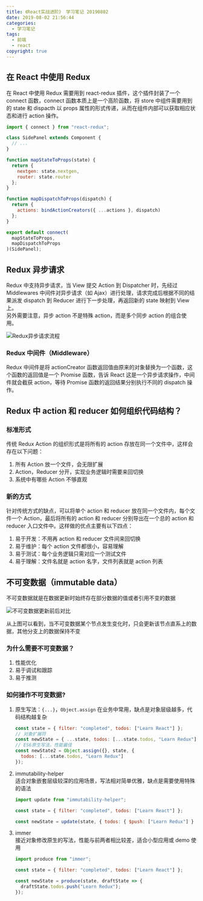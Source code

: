 ```yaml
---
title: 《React实战进阶》 学习笔记 20190802
date: 2019-08-02 21:56:44
categories:
  - 学习笔记
tags:
  - 前端
  - react
copyright: true
---
```


## 在 React 中使用 Redux

在 React 中使用 Redux 需要用到 react-redux 插件，这个插件封装了一个 connect 函数，connect 函数本质上是一个高阶函数，将 store 中组件需要用到的 state 和 dispacth 以 props 属性的形式传递，从而在组件内部可以获取相应状态和进行 action 操作。<!-- more -->

```js
import { connect } from "react-redux";

class SidePanel extends Component {
  // ...
}

function mapStateToProps(state) {
  return {
    nextgen: state.nextgen,
    router: state.router
  };
}

function mapDispatchToProps(dispatch) {
  return {
    actions: bindActionCreators({ ...actions }, dispatch)
  };
}

export default connect(
  mapStateToProps,
  mapDispatchToProps
)(SidePanel);
```

## Redux 异步请求

Redux 中支持异步请求，当 View 提交 Action 到 Dispatcher 时，先经过 Middlewares 中间件对异步请求（如 Ajax）进行处理，请求完成后根据不同的结果派发 dispatch 到 Reducer 进行下一步处理，再返回新的 state 映射到 View 上。  
另外需要注意，异步 action 不是特殊 action，而是多个同步 action 的组合使用。

![Redux异步请求流程](https://img.yeyanjie.com/blog/201908/5.png)

### Redux 中间件（Middleware）

Redux 中间件是将 actionCreator 函数返回值由原来的对象替换为一个函数，这个函数的返回值是一个 Promise 函数，告诉 React 这是一个异步请求操作，中间件就会截获 action，等待 Promise 函数的返回结果分别执行不同的 dispatch 操作。

## Redux 中 action 和 reducer 如何组织代码结构？

### 标准形式

传统 Redux Action 的组织形式是将所有的 action 存放在同一个文件中，这样会存在以下问题：

1. 所有 Action 放一个文件，会无限扩展
2. Action，Reducer 分开，实现业务逻辑时需要来回切换
3. 系统中有哪些 Action 不够直观

### 新的方式

针对传统方式的缺点，可以将单个 action 和 reducer 放在同一个文件内，每个文件一个 Action，最后将所有的 action 和 reducer 分别导出在一个总的 action 和 reducer 入口文件中。这样做的优点主要有以下四点：

1. 易于开发：不用再 action 和 reducer 文件间来回切换
2. 易于维护：每个 action 文件都很小，容易理解
3. 易于测试：每个业务逻辑只需对应一个测试文件
4. 易于理解：文件名就是 action 名字，文件列表就是 action 列表

## 不可变数据（immutable data）

不可变数据就是在数据更新时始终存在部分数据的值或者引用不变的数据

![不可变数据更新前后对比](https://img.yeyanjie.com/blog/201908/6.png)

从上图可以看到，当不可变数据某个节点发生变化时，只会更新该节点直系上的数据，其他分支上的数据保持不变

### 为什么需要不可变数据？

1. 性能优化
2. 易于调试和跟踪
3. 易于推测

### 如何操作不可变数据?

1. 原生写法：`{...}`，`Object.assign`
   在业务中常用，缺点是对象层级越多，代码结构越复杂
   ```js
   const state = { filter: "completed", todos: ["Learn React"] };
   // 对象扩展符
   const newState = { ...state, todos: [...state.todos, "Learn Redux"] };
   // ES6原生写法，性能最佳
   const newState2 = Object.assign({}, state, {
     todos: [...state.todos, "Learn Redux"]
   });
   ```
2. immutability-helper  
   适合对象嵌套层级较深的应用场景，写法相对简单优雅，缺点是需要使用特殊的语法

   ```js
   import update from "immutability-helper";

   const state = { filter: "completed", todos: ["Learn React"] };

   const newState = update(state, { todos: { $push: ["Learn Redux"] } });
   ```

3. immer  
   接近对象修改原生的写法，性能与前两者相比较差，适合小型应用或 demo 使用

   ```js
   import produce from "immer";

   const state = { filter: "completed", todos: ["Learn React"] };

   const newState = produce(state, draftState => {
     draftState.todos.push("Learn Redux");
   });
   ```
